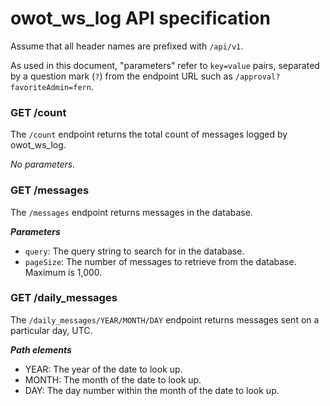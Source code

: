 # owot_ws_log API specification

Assume that all header names are prefixed with `/api/v1`.

As used in this document, "parameters" refer to `key=value` pairs, separated by a question mark (`?`) from the endpoint URL such as `/approval?favoriteAdmin=fern`.

### GET /count
The `/count` endpoint returns the total count of messages logged by owot_ws_log.

*No parameters.*

### GET /messages
The `/messages` endpoint returns messages in the database.

***Parameters***
- `query`: The query string to search for in the database.
- `pageSize`: The number of messages to retrieve from the database. Maximum is 1,000.

### GET /daily_messages
The `/daily_messages/YEAR/MONTH/DAY` endpoint returns messages sent on a particular day, UTC.

***Path elements***
- YEAR: The year of the date to look up.
- MONTH: The month of the date to look up.
- DAY: The day number within the month of the date to look up.
